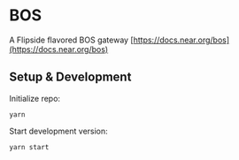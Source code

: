 # BOS

A Flipside flavored BOS gateway
[https://docs.near.org/bos](https://docs.near.org/bos)

## Setup & Development

Initialize repo:

```
yarn
```

Start development version:

```
yarn start
```
